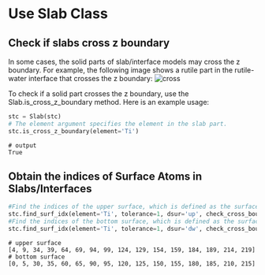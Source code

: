 # Use Slab Class

## Check if slabs cross z boundary

In some cases, the solid parts of slab/interface models may cross the z boundary. For example, the following image shows a rutile part in the rutile-water interface that crosses the z boundary:
![cross](./figures/slab-cross.png)

To check if a solid part crosses the z boundary, use the Slab.is_cross_z_boundary method. Here is an example usage:
```python
stc = Slab(stc)
# The element argument specifies the element in the slab part.
stc.is_cross_z_boundary(element='Ti')
```
```shell
# output
True
```

## Obtain the indices of Surface Atoms in Slabs/Interfaces

```python
#Find the indices of the upper surface, which is defined as the surface in contact with water on the right.
stc.find_surf_idx(element='Ti', tolerance=1, dsur='up', check_cross_boundary=True)
#Find the indices of the bottom surface, which is defined as the surface in contact with water on the left.
stc.find_surf_idx(element='Ti', tolerance=1, dsur='dw', check_cross_boundary=True)
```

```shell
# upper surface
[4, 9, 34, 39, 64, 69, 94, 99, 124, 129, 154, 159, 184, 189, 214, 219]
# bottom surface
[0, 5, 30, 35, 60, 65, 90, 95, 120, 125, 150, 155, 180, 185, 210, 215]
```